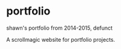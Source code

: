 # portfolio
shawn's portfolio from 2014-2015, defunct

A scrollmagic website for portfolio projects.
